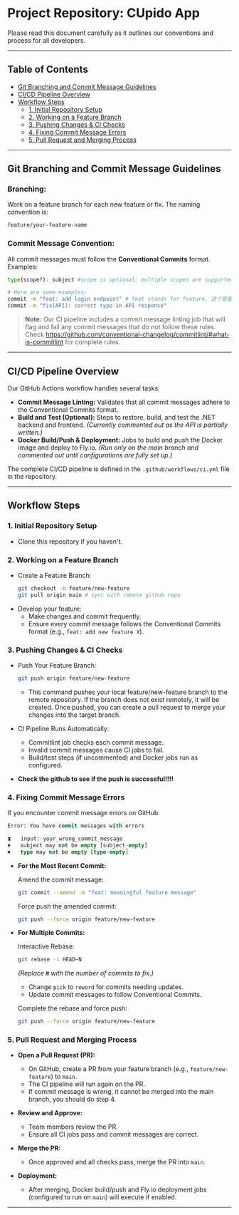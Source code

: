 # Project Repository: CUpido App

 Please read this document carefully as it outlines our conventions and process for all developers.

---

## Table of Contents

- [Git Branching and Commit Message Guidelines](#git-branching-and-commit-message-guidelines)
- [CI/CD Pipeline Overview](#cicd-pipeline-overview)
- [Workflow Steps](#workflow-steps)
  - [1. Initial Repository Setup](#1-initial-repository-setup)
  - [2. Working on a Feature Branch](#2-working-on-a-feature-branch)
  - [3. Pushing Changes & CI Checks](#3-pushing-changes--ci-checks)
  - [4. Fixing Commit Message Errors](#4-fixing-commit-message-errors)
  - [5. Pull Request and Merging Process](#5-pull-request-and-merging-process)
---


## Git Branching and Commit Message Guidelines

### Branching:

Work on a feature branch for each new feature or fix. The naming convention is:

```bash
feature/your-feature-name
```

### Commit Message Convention:

All commit messages must follow the **Conventional Commits** format. Examples:

```bash
type(scope?): subject #scope is optional; multiple scopes are supported (current delimiter options: "/", "\" and ",")

# Here are some examples:
commit -m "feat: add login endpoint" # feat stands for feature, 这个是最常用的
commit -m "fix(API): correct typo in API response"
```

> **Note:** Our CI pipeline includes a commit message linting job that will flag and fail any commit messages that do not follow these rules. Check https://github.com/conventional-changelog/commitlint/#what-is-commitlint for complete rules.

---

## CI/CD Pipeline Overview

Our GitHub Actions workflow handles several tasks:

- **Commit Message Linting:** Validates that all commit messages adhere to the Conventional Commits format.
- **Build and Test (Optional):** Steps to restore, build, and test the .NET backend and frontend. *(Currently commented out as the API is partially written.)*
- **Docker Build/Push & Deployment:** Jobs to build and push the Docker image and deploy to Fly.io. *(Run only on the main branch and commented out until configurations are fully set up.)*

The complete CI/CD pipeline is defined in the `.github/workflows/ci.yml` file in the repository.

---

## Workflow Steps

### 1. Initial Repository Setup

- Clone this repository if you haven't.

### 2. Working on a Feature Branch

- Create a Feature Branch:
  ```bash
  git checkout -b feature/new-feature
  git pull origin main # sync with remote github repo
  ```
- Develop your feature:
  - Make changes and commit frequently.
  - Ensure every commit message follows the Conventional Commits format (e.g., `feat: add new feature X`).

### 3. Pushing Changes & CI Checks

- Push Your Feature Branch:
  ```bash
  git push origin feature/new-feature
  ```
  - This command pushes your local feature/new-feature branch to the remote repository. If the branch does not exist remotely, it will be created. Once pushed, you can create a pull request to merge your changes into the target branch.

- CI Pipeline Runs Automatically:
  - Commitlint job checks each commit message.
  - Invalid commit messages cause CI jobs to fail.
  - Build/test steps (if uncommented) and Docker jobs run as configured.
- **Check the github to see if the push is successful!!!!**

### 4. Fixing Commit Message Errors

If you encounter commit message errors on GitHub:

```sql
Error: You have commit messages with errors

⧗   input: your_wrong_commit_message
✖   subject may not be empty [subject-empty]
✖   type may not be empty [type-empty]
```

- **For the Most Recent Commit:**

  Amend the commit message:

  ```bash
  git commit --amend -m "feat: meaningful feature message"
  ```

  Force push the amended commit:

  ```bash
  git push --force origin feature/new-feature
  ```

- **For Multiple Commits:**

  Interactive Rebase:

  ```bash
  git rebase -i HEAD~N
  ```

  *(Replace **`N`** with the number of commits to fix.)*

  - Change `pick` to `reword` for commits needing updates.
  - Update commit messages to follow Conventional Commits.

  Complete the rebase and force push:

  ```bash
  git push --force origin feature/new-feature
  ```

### 5. Pull Request and Merging Process

- **Open a Pull Request (PR):**

  - On GitHub, create a PR from your feature branch (e.g., `feature/new-feature`) to `main`.
  - The CI pipeline will run again on the PR.
  - If commit message is wrong, it cannot be merged into the main branch, you should do step 4.

- **Review and Approve:**

  - Team members review the PR.
  - Ensure all CI jobs pass and commit messages are correct.

- **Merge the PR:**

  - Once approved and all checks pass, merge the PR into `main`.

- **Deployment:**

  - After merging, Docker build/push and Fly.io deployment jobs (configured to run on `main`) will execute if enabled.

---


